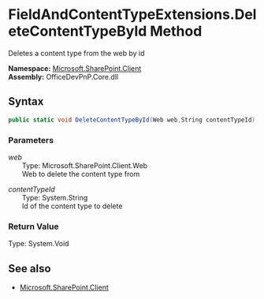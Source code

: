 # FieldAndContentTypeExtensions.DeleteContentTypeById Method  
Deletes a content type from the web by id  

**Namespace:** [Microsoft.SharePoint.Client](Microsoft.SharePoint.Client.md)  
**Assembly:** OfficeDevPnP.Core.dll  
## Syntax
```C#
public static void DeleteContentTypeById(Web web,String contentTypeId)
```
### Parameters
*web*  
&emsp;&emsp;Type: Microsoft.SharePoint.Client.Web  
&emsp;&emsp;Web to delete the content type from  
  
*contentTypeId*  
&emsp;&emsp;Type: System.String  
&emsp;&emsp;Id of the content type to delete  
  
### Return Value
Type: System.Void  

## See also
- [Microsoft.SharePoint.Client](Microsoft.SharePoint.Client.md)
